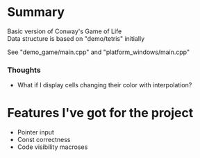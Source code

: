 # Summary
Basic version of Conway's Game of Life  
Data structure is based on "demo/tetris" initially  

See "demo_game/main.cpp" and "platform_windows/main.cpp"  

### Thoughts
* What if I display cells changing their color with interpolation?

# Features I've got for the project
* Pointer input
* Const correctness
* Code visibility macroses
